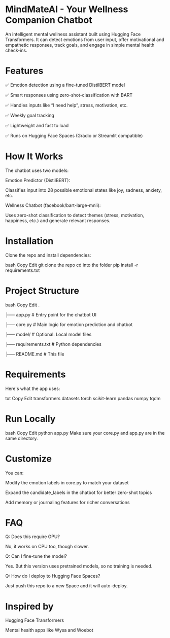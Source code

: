 # MindMateAI - Your Wellness Companion Chatbot
 
An intelligent mental wellness assistant built using Hugging Face Transformers. It can detect emotions from user input, offer motivational and empathetic responses, track goals, and engage in simple mental health check-ins.

# Features
✅ Emotion detection using a fine-tuned DistilBERT model

✅ Smart responses using zero-shot-classification with BART

✅ Handles inputs like “I need help”, stress, motivation, etc.

✅ Weekly goal tracking

✅ Lightweight and fast to load

✅ Runs on Hugging Face Spaces (Gradio or Streamlit compatible)

# How It Works
The chatbot uses two models:

Emotion Predictor (DistilBERT):

Classifies input into 28 possible emotional states like joy, sadness, anxiety, etc.

Wellness Chatbot (facebook/bart-large-mnli):

Uses zero-shot classification to detect themes (stress, motivation, happiness, etc.) and generate relevant responses.

# Installation
Clone the repo and install dependencies:

bash
Copy
Edit
git clone the repo
cd into the folder
pip install -r requirements.txt

# Project Structure
bash
Copy
Edit
.

├── app.py               # Entry point for the chatbot UI

├── core.py              # Main logic for emotion prediction and chatbot

├── model/               # Optional: Local model files

├── requirements.txt     # Python dependencies

├── README.md            # This file

# Requirements
Here's what the app uses:

txt
Copy
Edit
transformers
datasets
torch
scikit-learn
pandas
numpy
tqdm

# Run Locally
bash
Copy
Edit
python app.py
Make sure your core.py and app.py are in the same directory.

# Customize
You can:

Modify the emotion labels in core.py to match your dataset

Expand the candidate_labels in the chatbot for better zero-shot topics

Add memory or journaling features for richer conversations

# FAQ
Q: Does this require GPU?

No, it works on CPU too, though slower.

Q: Can I fine-tune the model?

Yes. But this version uses pretrained models, so no training is needed.

Q: How do I deploy to Hugging Face Spaces?

Just push this repo to a new Space and it will auto-deploy.

# Inspired by
Hugging Face Transformers

Mental health apps like Wysa and Woebot
